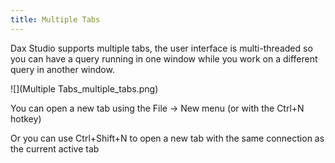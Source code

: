```yaml
---
title: Multiple Tabs
---
```


Dax Studio supports multiple tabs, the user interface is multi-threaded so you can have a query running in one window while you work on a different query in another window.

![](Multiple Tabs_multiple_tabs.png)

You can open a new tab using the File -> New menu (or with the Ctrl+N hotkey)

Or you can use Ctrl+Shift+N to open a new tab with the same connection as the current active tab